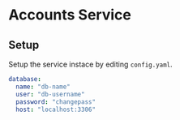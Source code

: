 # Accounts Service

## Setup

Setup the service instace by editing `config.yaml`.

``` yaml
database:
  name: "db-name"
  user: "db-username"
  password: "changepass"
  host: "localhost:3306"
```
